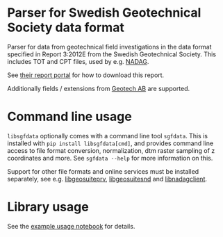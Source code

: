 # Parser for Swedish Geotechnical Society data format

Parser for data from geotechnical field investigations in the data
format specified in Report 3:2012E from the Swedish Geotechnical
Society. This includes TOT and CPT files, used by e.g.
[NADAG](http://geo.ngu.no/kart/nadag/).

See [their report
portal](http://www.sgf.net/web/page.aspx?refid=2678) for how to
download this report.

Additionally fields / extensions from [Geotech
AB](https://static1.squarespace.com/static/565c5cc1e4b05079e4c0fcfb/t/587c984bbf629abac09d265f/1484560476906/6-SWE-CPT-LOG-v5.xx.pdf)
are supported.

# Command line usage

`libsgfdata` optionally comes with a command line tool `sgfdata`. This
is installed with `pip install libsgfdata[cmd]`, and provides command
line access to file format conversion, normalization, dtm raster
sampling of z coordinates and more. See `sgfdata --help` for more
information on this.

Support for other file formats and online services must be installed separately, see e.g. [libgeosuiteprv](https://github.com/emerald-geomodelling/libgeosuiteprv), [libgeosuitesnd](https://github.com/emerald-geomodelling/libgeosuitesnd) and [libnadagclient](https://github.com/emerald-geomodelling/libnadagclient).

# Library usage

See the [example usage notebook](docs/Example%20usage.ipynb) for details.
